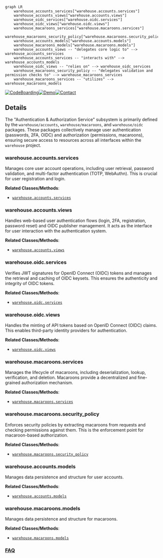 ```mermaid
graph LR
    warehouse_accounts_services["warehouse.accounts.services"]
    warehouse_accounts_views["warehouse.accounts.views"]
    warehouse_oidc_services["warehouse.oidc.services"]
    warehouse_oidc_views["warehouse.oidc.views"]
    warehouse_macaroons_services["warehouse.macaroons.services"]
    warehouse_macaroons_security_policy["warehouse.macaroons.security_policy"]
    warehouse_accounts_models["warehouse.accounts.models"]
    warehouse_macaroons_models["warehouse.macaroons.models"]
    warehouse_accounts_views -- "delegates core logic to" --> warehouse_accounts_services
    warehouse_accounts_services -- "interacts with" --> warehouse_accounts_models
    warehouse_oidc_views -- "relies on" --> warehouse_oidc_services
    warehouse_macaroons_security_policy -- "delegates validation and permission checks to" --> warehouse_macaroons_services
    warehouse_macaroons_services -- "utilizes" --> warehouse_macaroons_models
```

[![CodeBoarding](https://img.shields.io/badge/Generated%20by-CodeBoarding-9cf?style=flat-square)](https://github.com/CodeBoarding/CodeBoarding)[![Demo](https://img.shields.io/badge/Try%20our-Demo-blue?style=flat-square)](https://www.codeboarding.org/demo)[![Contact](https://img.shields.io/badge/Contact%20us%20-%20contact@codeboarding.org-lightgrey?style=flat-square)](mailto:contact@codeboarding.org)

## Details

The "Authentication & Authorization Service" subsystem is primarily defined by the `warehouse/accounts`, `warehouse/macaroons`, and `warehouse/oidc` packages. These packages collectively manage user authentication (passwords, 2FA, OIDC) and authorization (permissions, macaroons), ensuring secure access to resources across all interfaces within the `warehouse` project.

### warehouse.accounts.services
Manages core user account operations, including user retrieval, password validation, and multi-factor authentication (TOTP, WebAuthn). This is crucial for user registration and login.


**Related Classes/Methods**:

- <a href="https://github.com/pypi/warehouse/blob/main/warehouse/accounts/services.py" target="_blank" rel="noopener noreferrer">`warehouse.accounts.services`</a>


### warehouse.accounts.views
Handles web-based user authentication flows (login, 2FA, registration, password reset) and OIDC publisher management. It acts as the interface for user interaction with the authentication system.


**Related Classes/Methods**:

- <a href="https://github.com/pypi/warehouse/blob/main/warehouse/accounts/views.py" target="_blank" rel="noopener noreferrer">`warehouse.accounts.views`</a>


### warehouse.oidc.services
Verifies JWT signatures for OpenID Connect (OIDC) tokens and manages the retrieval and caching of OIDC keysets. This ensures the authenticity and integrity of OIDC tokens.


**Related Classes/Methods**:

- <a href="https://github.com/pypi/warehouse/blob/main/warehouse/oidc/services.py" target="_blank" rel="noopener noreferrer">`warehouse.oidc.services`</a>


### warehouse.oidc.views
Handles the minting of API tokens based on OpenID Connect (OIDC) claims. This enables third-party identity providers for authentication.


**Related Classes/Methods**:

- <a href="https://github.com/pypi/warehouse/blob/main/warehouse/oidc/views.py" target="_blank" rel="noopener noreferrer">`warehouse.oidc.views`</a>


### warehouse.macaroons.services
Manages the lifecycle of macaroons, including deserialization, lookup, verification, and deletion. Macaroons provide a decentralized and fine-grained authorization mechanism.


**Related Classes/Methods**:

- <a href="https://github.com/pypi/warehouse/blob/main/warehouse/macaroons/services.py" target="_blank" rel="noopener noreferrer">`warehouse.macaroons.services`</a>


### warehouse.macaroons.security_policy
Enforces security policies by extracting macaroons from requests and checking permissions against them. This is the enforcement point for macaroon-based authorization.


**Related Classes/Methods**:

- <a href="https://github.com/pypi/warehouse/blob/main/warehouse/macaroons/security_policy.py" target="_blank" rel="noopener noreferrer">`warehouse.macaroons.security_policy`</a>


### warehouse.accounts.models
Manages data persistence and structure for user accounts.


**Related Classes/Methods**:

- <a href="https://github.com/pypi/warehouse/blob/main/warehouse/accounts/models.py" target="_blank" rel="noopener noreferrer">`warehouse.accounts.models`</a>


### warehouse.macaroons.models
Manages data persistence and structure for macaroons.


**Related Classes/Methods**:

- <a href="https://github.com/pypi/warehouse/blob/main/warehouse/macaroons/models.py" target="_blank" rel="noopener noreferrer">`warehouse.macaroons.models`</a>




### [FAQ](https://github.com/CodeBoarding/GeneratedOnBoardings/tree/main?tab=readme-ov-file#faq)